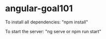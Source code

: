 # angular-goal101

To install all dependencies: "npm install"

To start the server: "ng serve or npm run start"
